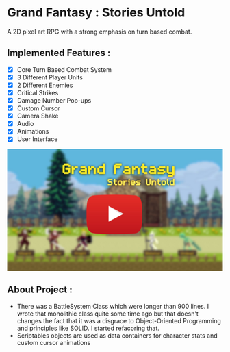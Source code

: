 # Grand Fantasy : Stories Untold
A 2D pixel art RPG with a strong emphasis on turn based combat.

## **Implemented Features :** 
- [x] Core Turn Based Combat System 
- [x] 3 Different Player Units
- [x] 2 Different Enemies
- [x] Critical Strikes
- [x] Damage Number Pop-ups
- [x] Custom Cursor
- [x] Camera Shake
- [x] Audio
- [x] Animations
- [x] User Interface

[![Grand Fantasy : Stories Untold](https://github.com/Solideizer/Grand-Fantasy---Stories-Untold/blob/master/Screenshots/1.jpg)](https://www.youtube.com/watch?v=a6fEhdbtpB4)

## **About Project :** 
- There was a BattleSystem Class which were longer than 900 lines. I wrote that monolithic class quite some time ago but that doesn't changes the fact that it was a disgrace to Object-Oriented Programming and principles like SOLID. I started refacoring that.
- Scriptables objects are used as data containers for character stats and custom cursor animations
